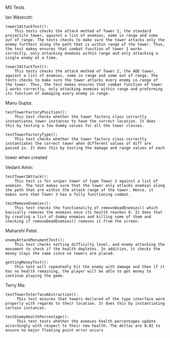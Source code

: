M5 Tests

Ian Westcott:

    tower1AttackTest():
        This tests checks the attack method of Tower 1, the standard projectile tower, against a list of enemies, some in range and some out of range. The tests checks to make sure the tower attacks only the enemy furthest along the path that is within range of the tower. Thus, the test makes ensures that combat function of tower 1 works correctly, only attacking enemies within range and only attacking a single enemy at a time.

    tower2AttackTest():
        This tests checks the attack method of Tower 2, the AOE tower, against a list of enemies, some in range and some out of range. The tests checks to make sure the tower attacks every enemy in range of the tower. Thus, the test makes ensures that combat function of tower 1 works correctly, only attacking enemies within range and preforming its function of damaging every enemy in range.
Manu Gupta:

    testTowerFactoryPosition(): 
        This test checks whether the tower factory class correctly instantiates tower instances to have the correct location. It does this by testing a few dummy values for all the tower classes. 

    testTowerFactoryType():
        This test checks whether the tower factory class correctly instantiates the correct tower when different values of diff are passed in. It does this by testing the damage and range values of each 
tower when created 

Vedant Amin:

    testTower3Attack():
        This test is for sniper tower of type Tower 3 against a list of enemies. The test makes sure that the tower only attacks enemies along the path that are within the attack range of the tower. Hence, it makes sure that Tower 3 has a fully functioning combat.
    
    testRemoveEnemies():
        This test checks the functionality of removeDeadEnemies() which basically removes the enemies once its health reaches 0. It does that by creating a list of dummy enemies and killing some of them and checking if removeDeadEnemies() removes it from the screen.

Maharshi Patel:

    enemyAttackMonumentTest():
        This test checks setting difficulty level, and enemy attacking the monument to check if the health depletes. In addition, it checks the money stays the same since no towers are placed.

    gettingMoneyTest():
        This test will repeatedly hit the enemy with damage and then if it has no health remaining, the player will be able to get money to continue playing the game.
    

Terry Ma:
    
    testTowerInterfaceAbstraction():
         This test ensures that towers declared of the type interface work properly with regards to their location. It does this by instantiating certain instances.

    testEnemyHealthPercentage():
         This test tests whether the enemies health percentages update accordingly with respect to their new health. The deltas are 0.02 to ensure no major floating point error occurs
